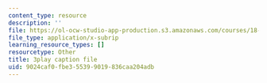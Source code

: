 ```yaml
---
content_type: resource
description: ''
file: https://ol-ocw-studio-app-production.s3.amazonaws.com/courses/18-01sc-single-variable-calculus-fall-2010/9024caf0fbe355399019836caa204adb_Fj7pbLwbSmU.vtt
file_type: application/x-subrip
learning_resource_types: []
resourcetype: Other
title: 3play caption file
uid: 9024caf0-fbe3-5539-9019-836caa204adb
---
```


